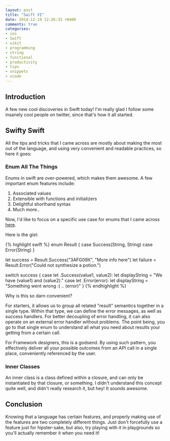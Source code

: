 ```yaml
---
layout: post
title: "Swift VI"
date: 2014-12-19 12:26:33 +0400
comments: true
categories: 
- ios
- Swift
- uikit
- programming
- string
- functional
- productivity
- tips
- snippets
- xcode
---
```


## Introduction

A few new cool discoveries in Swift today! I'm really glad I follow some insanely cool people on twitter, since that's how it all started.

## Swifty Swift

All the tips and tricks that I came across are mostly about making the most out of the language, and using very convenient and readable practices, so here it goes:

### Enum All The Things

Enums in swift are over-powered, which makes them awesome. A few important enum features include:

1. Associated values
2. Extensible with functions and initializers
3. Delightful shorthand syntax
4. Much more..

Now, I'd like to focus on a specific use case for enums that I came across [here](http://stackoverflow.com/a/24185109/456434).

Here is the gist:

{% highlight swift %}
enum Result {
    case Success(String, String)
    case Error(String)
}

let success = Result.Success("3AFG09X", "More info here")
let failure = Result.Error("Could not synthesize a potion.")

switch success {
case let .Success(value1, value2):
    let displayString = "We have \(value1) and \(value2)."
case let .Error(error):
    let displayString = "Something went wrong :( .. \(error)"
}
{% endhighlight %}

Why is this so darn convenient?

For starters, it allows us to group all related "result" semantics together in a single type. Within that type, we can define the error messages, as well as success handlers. For better decoupling of error handling, it can also operate on an external error handler without problems. The point being, you go to that single enum to understand all what you need about results your getting from a certain call.

For Framework designers, this is a godsend. By using such pattern, you effectively deliver all your possible outcomes from an API call in a single place, conveniently referenced by the user.

### Inner Classes

An inner class is a class defined within a closure, and can only be instantiated by that closure, or something. I didn't understand this concept quite well, and didn't really research it, but hey! It sounds awesome.

## Conclusion

Knowing that a language has certain features, and properly making use of the features are two completely different things. Just don't forcefully use a feature just for hipster-sake, but also, try playing with it in playgrounds so you'll actually remember it when you need it!

